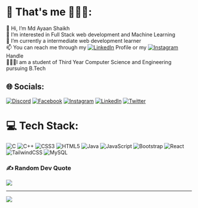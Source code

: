 # 💫 That's me 🙋🏾‍♂️:
👋 Hi, I’m Md Ayaan Shaikh<br>👀 I’m interested in Full Stack web development and Machine Learning<br>🌱 I’m currently a intermediate web development learner<br>📫 You can reach me through my  [![LinkedIn](https://img.shields.io/badge/LinkedIn-%230077B5.svg?logo=linkedin&logoColor=white)]((https://www.linkedin.com/in/ayaan-skh/)) Profile or my  [![Instagram](https://img.shields.io/badge/Instagram-%23E4405F.svg?logo=Instagram&logoColor=white)](https://www.instagram.com/ayaan_9625) Handle <br>🧑🏼‍💻I am a student of Third Year Computer Science and Engineering pursuing B.Tech


## 🌐 Socials:
[![Discord](https://img.shields.io/badge/Discord-%237289DA.svg?logo=discord&logoColor=white)](htttps://discord.gg/https://discord.gg/JTMHE9P7) [![Facebook](https://img.shields.io/badge/Facebook-%231877F2.svg?logo=Facebook&logoColor=white)](https://www.facebook.com/haris.shaikh.33234) [![Instagram](https://img.shields.io/badge/Instagram-%23E4405F.svg?logo=Instagram&logoColor=white)](https://www.instagram.com/ayaan_9625) [![LinkedIn](https://img.shields.io/badge/LinkedIn-%230077B5.svg?logo=linkedin&logoColor=white)](https://www.linkedin.com/in/ayaan-skh/) [![Twitter](https://img.shields.io/badge/Twitter-%231DA1F2.svg?logo=Twitter&logoColor=white)](https://twitter.com/Ayaan_skh) 

# 💻 Tech Stack:
![C](https://img.shields.io/badge/c-%2300599C.svg?style=for-the-badge&logo=c&logoColor=white) ![C++](https://img.shields.io/badge/c++-%2300599C.svg?style=for-the-badge&logo=c%2B%2B&logoColor=white) ![CSS3](https://img.shields.io/badge/css3-%231572B6.svg?style=for-the-badge&logo=css3&logoColor=white) ![HTML5](https://img.shields.io/badge/html5-%23E34F26.svg?style=for-the-badge&logo=html5&logoColor=white) ![Java](https://img.shields.io/badge/java-%23ED8B00.svg?style=for-the-badge&logo=java&logoColor=white) ![JavaScript](https://img.shields.io/badge/javascript-%23323330.svg?style=for-the-badge&logo=javascript&logoColor=%23F7DF1E) ![Bootstrap](https://img.shields.io/badge/bootstrap-%23563D7C.svg?style=for-the-badge&logo=bootstrap&logoColor=white) ![React](https://img.shields.io/badge/react-%2320232a.svg?style=for-the-badge&logo=react&logoColor=%2361DAFB) ![TailwindCSS](https://img.shields.io/badge/tailwindcss-%2338B2AC.svg?style=for-the-badge&logo=tailwind-css&logoColor=white) ![MySQL](https://img.shields.io/badge/mysql-%2300f.svg?style=for-the-badge&logo=mysql&logoColor=white) 

### ✍️ Random Dev Quote
![](https://quotes-github-readme.vercel.app/api?type=horizontal&theme=radical)

---
[![](https://visitcount.itsvg.in/api?id=ShaikhMdHaris&icon=0&color=0)](https://visitcount.itsvg.in)

<!-- Proudly created with GPRM ( https://gprm.itsvg.in ) -->
